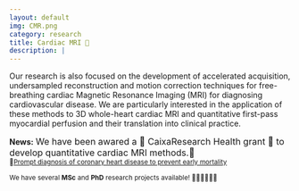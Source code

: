 ```yaml
---
layout: default
img: CMR.png
category: research
title: Cardiac MRI 🧲
description: |
---
```

  Our research is also focused on the development of accelerated acquisition, undersampled reconstruction and motion correction techniques for free-breathing cardiac Magnetic Resonance Imaging (MRI) for diagnosing cardiovascular disease. We are particularly interested in the application of these methods to 3D whole-heart cardiac MRI and quantitative first-pass myocardial perfusion and their translation into clinical practice.
 

**News:** <font size="3"> We have been awared a 🌟 CaixaResearch Health grant 🌟 to develop quantitative cardiac MRI methods.🎉<br/></font>
<sub>🔗[Prompt diagnosis of coronary heart disease to prevent early mortality](https://fundacionlacaixa.org/en/caixaresearch-health-research-call-2022-project-coronary-heart-disease)</sub>

<sub>We have several **MSc** and **PhD** research projects available! 👩🏽‍⚕️👩🏻‍💻 </sub> 


